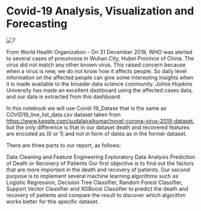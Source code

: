 # Covid-19 Analysis, Visualization and Forecasting

![7](https://user-images.githubusercontent.com/69224996/97096485-fbd98300-1621-11eb-8230-3f30c6d2f320.jpg)

From World Health Organization - On 31 December 2019, WHO was alerted to several cases of pneumonia in Wuhan City, Hubei Province of China. The virus did not match any other known virus. This raised concern because when a virus is new, we do not know how it affects people. So daily level information on the affected people can give some interesting insights when it is made available to the broader data science community. Johns Hopkins University has made an excellent dashboard using the affected cases data, and our data is extracted from this dashboard.

In this notebook we will use Covid-19_Datase that is the same as COVID19_line_list_data.csv dataset taken from https://www.kaggle.com/sudalairajkumar/novel-corona-virus-2019-dataset, but the only difference is that in our dataset death and recovered features are encoded as (0 or 1) and not in form of dates as in the former dataset.

There are three parts to our report, as follows:

Data Cleaning and Feature Engineering
Exploratory Data Analysis
Prediction of Death or Recovery of Patients
Our first objective is to find out the factors that are more important in the death and recovery of patients. Our second purpose is to implement several machine learning algorithms such as Logistic Regression, Decision Tree Classifier, Random Forest Classifier, Support Vector Classifier and XGBoost Classifier to predict the death and recovery of patients and compare the result to discover which algorithm works better for this specific dataset.
